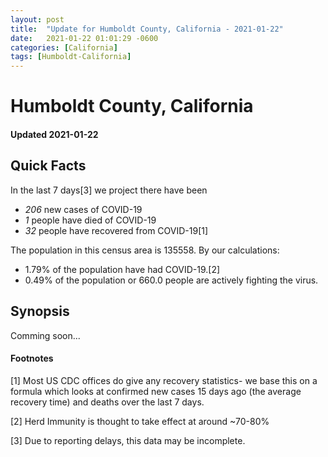 ```yaml
---
layout: post
title:  "Update for Humboldt County, California - 2021-01-22"
date:   2021-01-22 01:01:29 -0600
categories: [California]
tags: [Humboldt-California]
---
```


# Humboldt County, California
#### Updated 2021-01-22

## Quick Facts

In the last 7 days[3] we project there have been
- *206* new cases of COVID-19
- *1* people have died of COVID-19
- *32* people have recovered from COVID-19[1]

The population in this census area is 135558. By our calculations:
- 1.79% of the population have had COVID-19.[2]
- 0.49% of the population or 660.0 people are actively fighting the virus.

## Synopsis

Comming soon...


#### Footnotes

[1] Most US CDC offices do give any recovery statistics- we base this on a formula which looks at confirmed new cases
15 days ago (the average recovery time) and deaths over the last 7 days.

[2] Herd Immunity is thought to take effect at around ~70-80%

[3] Due to reporting delays, this data may be incomplete.
 
    